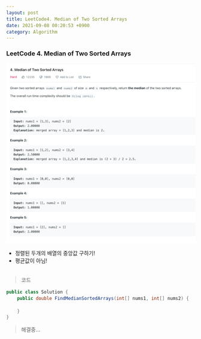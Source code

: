 ```yaml
---
layout: post
title: LeetCode4. Median of Two Sorted Arrays
date: 2021-09-08 00:20:53 +0900
category: Algorithm
---
```

### LeetCode 4. Median of Two Sorted Arrays


![](/assets/img/leetcode/4.png)
- 정렬된 두개의 배열의 중앙값 구하기!
- 평균값이 아님!
<br><br>





>코드


```c#
public class Solution {
    public double FindMedianSortedArrays(int[] nums1, int[] nums2) {
        
    }
}
```

> 해결중...

<br><br>

